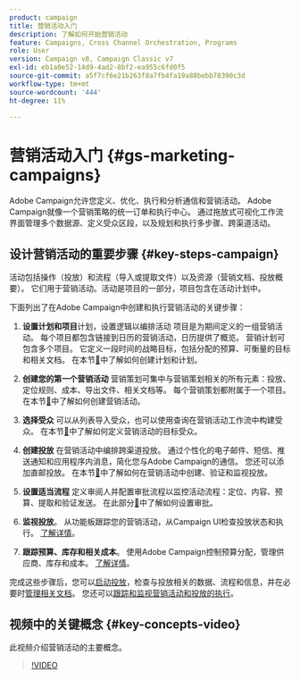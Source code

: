 ```yaml
---
product: campaign
title: 营销活动入门
description: 了解如何开始营销活动
feature: Campaigns, Cross Channel Orchestration, Programs
role: User
version: Campaign v8, Campaign Classic v7
exl-id: eb1a0e52-14d9-4ad2-8bf2-ea955c6fd0f5
source-git-commit: a5f7cf6e21b263f8a7fb4fa19a88bebb78390c3d
workflow-type: tm+mt
source-wordcount: '444'
ht-degree: 11%

---
```


# 营销活动入门 {#gs-marketing-campaigns}

Adobe Campaign允许您定义、优化、执行和分析通信和营销活动。 Adobe Campaign就像一个营销策略的统一订单和执行中心。 通过拖放式可视化工作流界面管理多个数据源、定义受众区段，以及规划和执行多步骤、跨渠道活动。


<!--In addition, the **Marketing Resource Management (MRM)** module lets you control marketing actions in a collaborative mode by providing complete management and real-time tracking of the tasks, budgets and marketing resources involved. The Marketing Resource Management lets you optimize and regulate the management of internal and external processes, resources and marketing campaigns, as well as third party relations (agencies, printers, etc.). For more on this, refer to [this section](about-marketing-resource-management.md).

>[!NOTE]
>
>Capabilities related to population targeting, message personalization and message delivery on the various channels are detailed in [this section](../../delivery/using/steps-about-delivery-creation-steps.md).-->


## 设计营销活动的重要步骤 {#key-steps-campaign}

活动包括操作（投放）和流程（导入或提取文件）以及资源（营销文档、投放概要）。 它们用于营销活动。活动是项目的一部分，项目包含在活动计划中。

下面列出了在Adobe Campaign中创建和执行营销活动的关键步骤：

1. **设置计划和项目**&#x200B;计划，设置逻辑以编排活动
项目是为期间定义的一组营销活动。 每个项目都包含链接到日历的营销活动，日历提供了概览。 营销计划可包含多个项目。 它定义一段时间的战略目标，包括分配的预算、可衡量的目标和相关文档。 在本节[&#128279;](marketing-campaign-create.md#create-plan-and-program)中了解如何创建计划和计划。

1. **创建您的第一个营销活动**
营销策划可集中与营销策划相关的所有元素：投放、定位规则、成本、导出文件、相关文档等。 每个营销策划都附属于一个项目。 在本节[&#128279;](marketing-campaign-create.md#create-a-campaign)中了解如何创建营销活动。

1. **选择受众**
可以从列表导入受众，也可以使用查询在营销活动工作流中构建受众。 在本节[&#128279;](marketing-campaign-target.md#select-the-target-population)中了解如何定义营销活动的目标受众。

1. **创建投放**
在营销活动中编排跨渠道投放。 通过个性化的电子邮件、短信、推送通知和应用程序内消息，简化您与Adobe Campaign的通信。 您还可以添加直邮投放。 在本节[&#128279;](marketing-campaign-deliveries.md)中了解如何在营销活动中创建、验证和监视投放。

1. **设置适当流程**
定义审阅人并配置审批流程以监控活动流程：定位、内容、预算、提取和验证发送。 在此部分[&#128279;](marketing-campaign-approval.md)中了解如何设置审批。

1. **监视投放**。
从功能板跟踪您的营销活动，从Campaign UI检查投放状态和执行。 [了解详情](marketing-campaign-monitoring.md)。

1. **跟踪预算、库存和相关成本**。
使用Adobe Campaign控制预算分配，管理供应商、库存和成本。 [了解详情](providers-stocks-and-budgets.md#create-service-providers-and-their-cost-structures)。

完成这些步骤后，您可以[启动投放](marketing-campaign-deliveries.md#start-a-delivery)，检查与投放相关的数据、流程和信息，并在必要时[管理相关文档](marketing-campaign-deliveries.md#manage-associated-documents)。 您还可以[跟踪和监视营销活动和投放的执行](marketing-campaign-monitoring.md)。


## 视频中的关键概念 {#key-concepts-video}

此视频介绍营销活动的主要概念。

>[!VIDEO](https://video.tv.adobe.com/v/326575?quality=12&captions=chi_hans)
